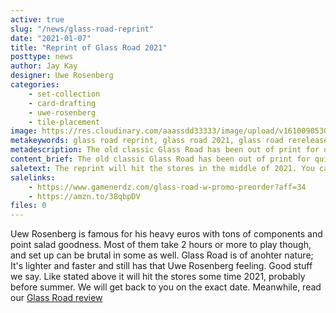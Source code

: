 ```yaml
---
active: true
slug: "/news/glass-road-reprint"
date: "2021-01-07"
title: "Reprint of Glass Road 2021"
posttype: news
author: Jay Kay
designer: Uwe Rosenberg
categories: 
    - set-collection
    - card-drafting
    - uwe-rosenberg
    - tile-placement
image: https://res.cloudinary.com/aaassdd33333/image/upload/v1610090530/glass_road.jpg
metakeywords: glass road reprint, glass road 2021, glass road rerelease
metadescription: The old classic Glass Road has been out of print for quite some time. Its rerelease is in the making though, and is estimated to hit the storews in the middle of 2021.
content_brief: The old classic Glass Road has been out of print for quite some time. Its rerelease is in the making though, and is estimated to hit the storews in the middle of 2021.
saletext: The reprint will hit the stores in the middle of 2021. You can preorder it at Gamenerdz!
salelinks: 
    - https://www.gamenerdz.com/glass-road-w-promo-preorder?aff=34
    - https://amzn.to/38qbpDV
files: 0
---
```

Uew Rosenberg is famous for his heavy euros with tons of components and point salad goodness. Most of them take 2 hours or more to play though, and set up can be brutal in some as well. Glass Road is of anohter nature; It's lighter and faster and still has that Uwe Rosenberg feeling. Good stuff we say.
Like stated above it will hit the stores some time 2021, probably before summer. We will get back to you on the exact date.
Meanwhile, read our [Glass Road review](/reviews/glass-road-review/)